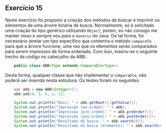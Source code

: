 ## Exercício 15

Neste exercício foi proposto a criação dos métodos de buscar e imprimir os elementos de uma árvore binária de busca. Normalmente, só é solicitado uma criação do tipo genérico utilizando `Object`, porém, eu não consigo me manter nisso e sempre vou para o `Generic` do Java. De tal forma, foi necessário atrelar um tipo específico que contenha o método `compareTo` para que a árvore funcione, uma vez que os elementos serão comparados para serem impressos de forma ordenada. Com isso, inseriu-se o seguinte trecho de código no cabeçalho da ABB:

```java
    public class ABB<Type extends Comparable<Type>>
```

Desta forma, qualquer classe que não implementar o `Comparable`, não poderá ser inserida nesta estrutura. Os testes foram os seguintes:

```java
    var abb = new ABB<Integer>();
    abb.add(4, 5, 6, 1, 2);

    System.out.println("Raiz: " + abb.getRoot().getValue());
    System.out.println("Impressão (em-ordem): " + abb);                                 // [1, 2, 4, 5, 6]
    System.out.println("Impressão (pré-ordem): " + abb.preOrder());                     // [4, 1, 2, 5, 6]
    System.out.println("Impressão (pós-ordem): " + abb.postOrder());                    // [2, 1, 6, 5, 4]
    System.out.println("Resultado da busca: " + abb.search(6));                         // NodeTree [value=6]
    System.out.println("Resultado da busca (elemento): " + abb.search(6).getValue());   // 6
```
